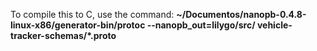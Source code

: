 To compile this to C, use the command: **~/Documentos/nanopb-0.4.8-linux-x86/generator-bin/protoc     --nanopb_out=lilygo/src/ vehicle-tracker-schemas/*.proto**
